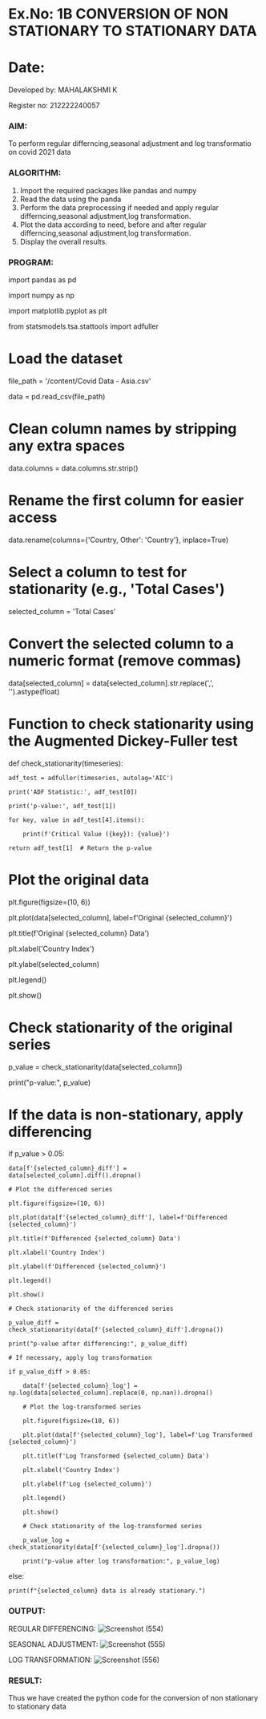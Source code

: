 # Ex.No: 1B                     CONVERSION OF NON STATIONARY TO STATIONARY DATA
# Date: 

Developed by: MAHALAKSHMI K

Register no: 212222240057

### AIM:

To perform regular differncing,seasonal adjustment and log transformatio on covid 2021  data

### ALGORITHM:

1. Import the required packages like pandas and numpy
3. Read the data using the panda
4. Perform the data preprocessing if needed and apply regular differncing,seasonal adjustment,log transformation.
5. Plot the data according to need, before and after regular differncing,seasonal adjustment,log transformation.
6. Display the overall results.

### PROGRAM:

import pandas as pd

import numpy as np

import matplotlib.pyplot as plt

from statsmodels.tsa.stattools import adfuller

# Load the dataset

file_path = '/content/Covid Data - Asia.csv'

data = pd.read_csv(file_path)

# Clean column names by stripping any extra spaces

data.columns = data.columns.str.strip()

# Rename the first column for easier access

data.rename(columns={'Country, Other': 'Country'}, inplace=True)

# Select a column to test for stationarity (e.g., 'Total Cases')

selected_column = 'Total Cases'

# Convert the selected column to a numeric format (remove commas)

data[selected_column] = data[selected_column].str.replace(',', '').astype(float)

# Function to check stationarity using the Augmented Dickey-Fuller test

def check_stationarity(timeseries):

    adf_test = adfuller(timeseries, autolag='AIC')
    
    print('ADF Statistic:', adf_test[0])
    
    print('p-value:', adf_test[1])
    
    for key, value in adf_test[4].items():
    
        print(f'Critical Value ({key}): {value}')
        
    return adf_test[1]  # Return the p-value

# Plot the original data

plt.figure(figsize=(10, 6))

plt.plot(data[selected_column], label=f'Original {selected_column}')

plt.title(f'Original {selected_column} Data')

plt.xlabel('Country Index')

plt.ylabel(selected_column)

plt.legend()

plt.show()

# Check stationarity of the original series

p_value = check_stationarity(data[selected_column])

print("p-value:", p_value)

# If the data is non-stationary, apply differencing

if p_value > 0.05:

    data[f'{selected_column}_diff'] = data[selected_column].diff().dropna()

    # Plot the differenced series
    
    plt.figure(figsize=(10, 6))
    
    plt.plot(data[f'{selected_column}_diff'], label=f'Differenced {selected_column}')
    
    plt.title(f'Differenced {selected_column} Data')
    
    plt.xlabel('Country Index')
    
    plt.ylabel(f'Differenced {selected_column}')
    
    plt.legend()
    
    plt.show()

    # Check stationarity of the differenced series
    
    p_value_diff = check_stationarity(data[f'{selected_column}_diff'].dropna())
    
    print("p-value after differencing:", p_value_diff)
    
    # If necessary, apply log transformation
    
    if p_value_diff > 0.05:
    
        data[f'{selected_column}_log'] = np.log(data[selected_column].replace(0, np.nan)).dropna()

        # Plot the log-transformed series
        
        plt.figure(figsize=(10, 6))
        
        plt.plot(data[f'{selected_column}_log'], label=f'Log Transformed {selected_column}')
        
        plt.title(f'Log Transformed {selected_column} Data')
        
        plt.xlabel('Country Index')
        
        plt.ylabel(f'Log {selected_column}')
        
        plt.legend()
        
        plt.show()

        # Check stationarity of the log-transformed series
        
        p_value_log = check_stationarity(data[f'{selected_column}_log'].dropna())
        
        print("p-value after log transformation:", p_value_log)
        
else:

    print(f"{selected_column} data is already stationary.")


### OUTPUT:


REGULAR DIFFERENCING:
![Screenshot (554)](https://github.com/user-attachments/assets/2e0cd4e5-49e9-48f2-8e9e-322da03c6661)


SEASONAL ADJUSTMENT:
![Screenshot (555)](https://github.com/user-attachments/assets/77eea774-37e9-4e40-93fb-bd6dd387052d)


LOG TRANSFORMATION:
![Screenshot (556)](https://github.com/user-attachments/assets/bba1aae0-41fb-462a-9b53-42cb68479137)



### RESULT:

Thus we have created the python code for the conversion of non stationary to stationary data 
